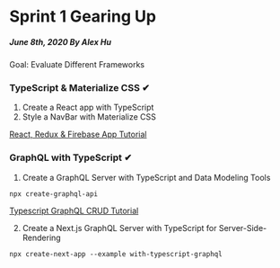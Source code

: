 # Sprint 1 Gearing Up

##### June 8th, 2020 By Alex Hu

Goal: Evaluate Different Frameworks

### TypeScript & Materialize CSS ✔

1. Create a React app with TypeScript
2. Style a NavBar with Materialize CSS

[React, Redux & Firebase App Tutorial](https://www.youtube.com/watch?v=Oi4v5uxTY5o&list=PL4cUxeGkcC9iWstfXntcj8f-dFZ4UtlN3)

### GraphQL with TypeScript ✔

1. Create a GraphQL Server with TypeScript and Data Modeling Tools
```
npx create-graphql-api
```
[Typescript GraphQL CRUD Tutorial](https://www.youtube.com/watch?v=WhzIjYQmWvs)

2. Create a Next.js GraphQL Server with TypeScript for Server-Side-Rendering

```
npx create-next-app --example with-typescript-graphql
```
